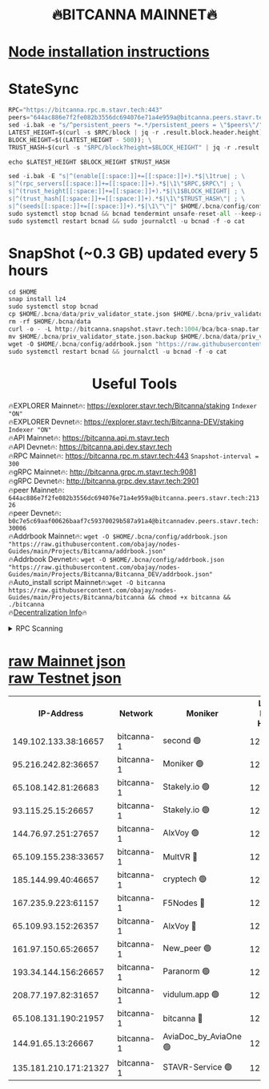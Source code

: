 <h1 align="center"> 🔥BITCANNA MAINNET🔥</h1>


[Node installation instructions](https://github.com/obajay/nodes-Guides/tree/main/Projects/Bitcanna)
=

# StateSync
```python
RPC="https://bitcanna.rpc.m.stavr.tech:443"
peers="644ac886e7f2fe082b3556dc694076e71a4e959a@bitcanna.peers.stavr.tech:21326"
sed -i.bak -e "s/^persistent_peers *=.*/persistent_peers = \"$peers\"/" $HOME/.bcna/config/config.toml
LATEST_HEIGHT=$(curl -s $RPC/block | jq -r .result.block.header.height); \
BLOCK_HEIGHT=$((LATEST_HEIGHT - 500)); \
TRUST_HASH=$(curl -s "$RPC/block?height=$BLOCK_HEIGHT" | jq -r .result.block_id.hash)

echo $LATEST_HEIGHT $BLOCK_HEIGHT $TRUST_HASH

sed -i.bak -E "s|^(enable[[:space:]]+=[[:space:]]+).*$|\1true| ; \
s|^(rpc_servers[[:space:]]+=[[:space:]]+).*$|\1\"$RPC,$RPC\"| ; \
s|^(trust_height[[:space:]]+=[[:space:]]+).*$|\1$BLOCK_HEIGHT| ; \
s|^(trust_hash[[:space:]]+=[[:space:]]+).*$|\1\"$TRUST_HASH\"| ; \
s|^(seeds[[:space:]]+=[[:space:]]+).*$|\1\"\"|" $HOME/.bcna/config/config.toml
sudo systemctl stop bcnad && bcnad tendermint unsafe-reset-all --keep-addr-book
sudo systemctl restart bcnad && sudo journalctl -u bcnad -f -o cat
```
# SnapShot (~0.3 GB) updated every 5 hours
```python
cd $HOME
snap install lz4
sudo systemctl stop bcnad
cp $HOME/.bcna/data/priv_validator_state.json $HOME/.bcna/priv_validator_state.json.backup
rm -rf $HOME/.bcna/data
curl -o - -L http://bitcanna.snapshot.stavr.tech:1004/bca/bca-snap.tar.lz4 | lz4 -c -d - | tar -x -C $HOME/.bcna --strip-components 2
mv $HOME/.bcna/priv_validator_state.json.backup $HOME/.bcna/data/priv_validator_state.json
wget -O $HOME/.bcna/config/addrbook.json "https://raw.githubusercontent.com/obajay/nodes-Guides/main/Projects/Bitcanna/addrbook.json"
sudo systemctl restart bcnad && journalctl -u bcnad -f -o cat
```

 <h1 align="center"> Useful Tools</h1>

🔥EXPLORER Mainnet🔥:    https://explorer.stavr.tech/Bitcanna/staking          `Indexer "ON"` \
🔥EXPLORER Devnet🔥:     https://explorer.stavr.tech/Bitcanna-DEV/staking     `Indexer "ON"` \
🔥API Mainnet🔥:         https://bitcanna.api.m.stavr.tech \
🔥API Devnet🔥:          https://bitcanna.api.dev.stavr.tech \
🔥RPC Mainnet🔥:         https://bitcanna.rpc.m.stavr.tech:443         `Snapshot-interval = 300` \
🔥gRPC Mainnet🔥:        http://bitcanna.grpc.m.stavr.tech:9081 \
🔥gRPC Devnet🔥:         http://bitcanna.grpc.dev.stavr.tech:2901 \
🔥peer Mainnet🔥:        `644ac886e7f2fe082b3556dc694076e71a4e959a@bitcanna.peers.stavr.tech:21326` \
🔥peer Devnet🔥:         `b0c7e5c69aaf00626baaf7c59370029b587a91a4@bitcannadev.peers.stavr.tech:30006` \
🔥Addrbook Mainnet🔥:    ```wget -O $HOME/.bcna/config/addrbook.json "https://raw.githubusercontent.com/obajay/nodes-Guides/main/Projects/Bitcanna/addrbook.json"``` \
🔥Addrbook Devnet🔥:    ```wget -O $HOME/.bcna/config/addrbook.json "https://raw.githubusercontent.com/obajay/nodes-Guides/main/Projects/Bitcanna/Bitcanna_DEV/addrbook.json"``` \
🔥Auto_install script Mainnet🔥:```wget -O bitcanna https://raw.githubusercontent.com/obajay/nodes-Guides/main/Projects/Bitcanna/bitcanna && chmod +x bitcanna && ./bitcanna``` \
🔥[Decentralization Info](https://github.com/obajay/StateSync-snapshots/tree/main/Projects/Bitcanna/Decentralization)🔥


<details>
<summary>RPC Scanning</summary>

<h2 align="center"> We scan nodes in real time every 4 hours. And we provide the final result of RPC endpoints.
We cannot influence the operation of these nodes in any way. </h2>


```python
If Voting Power is higher than 0 --> then the Node is a validator of the network and may be subject to attack and be a potential threat to the chain.
```
```python
We marked such validators with a red symbol
```

</details>

[raw Mainnet json](https://rpc-check.bcam.stavr.tech/bcam/rpc-bcam-result.json) \
[raw Testnet json](https://github.com/obajay/StateSync-snapshots/tree/main/Projects/Bitcanna/Rpc-Check-Testnet)
=



<table><tr><th>IP-Address</th><th>Network</th><th>Moniker</th><th>Latest Block Height</th><th>Earliest Block Height</th><th>Catching Up</th><th>Tx Index</th><th>Voting Power</th><th>Scan Time</th></tr><tr><td>149.102.133.38:16657</td><td>bitcanna-1</td><td>second 🟢</td><td>12531286</td><td>1</td><td>False</td><td>on</td><td>0</td><td>2024-02-11T04:46:50.402457403UTC</td></tr><tr><td>95.216.242.82:36657</td><td>bitcanna-1</td><td>Moniker 🟢</td><td>12531276</td><td>5776907</td><td>False</td><td>on</td><td>0</td><td>2024-02-11T04:45:49.085110604UTC</td></tr><tr><td>65.108.142.81:26683</td><td>bitcanna-1</td><td>Stakely.io 🟢</td><td>12531280</td><td>6152001</td><td>False</td><td>on</td><td>0</td><td>2024-02-11T04:46:13.293691267UTC</td></tr><tr><td>93.115.25.15:26657</td><td>bitcanna-1</td><td>Stakely.io 🟢</td><td>12531279</td><td>6520001</td><td>False</td><td>on</td><td>0</td><td>2024-02-11T04:46:06.759234971UTC</td></tr><tr><td>144.76.97.251:27657</td><td>bitcanna-1</td><td>AlxVoy 🟢</td><td>12531284</td><td>8805201</td><td>False</td><td>on</td><td>0</td><td>2024-02-11T04:46:39.700488698UTC</td></tr><tr><td>65.109.155.238:33657</td><td>bitcanna-1</td><td>MultVR 🔴</td><td>12531281</td><td>9933415</td><td>False</td><td>on</td><td>352662</td><td>2024-02-11T04:46:21.240083160UTC</td></tr><tr><td>185.144.99.40:46657</td><td>bitcanna-1</td><td>cryptech 🟢</td><td>12531275</td><td>11528001</td><td>False</td><td>on</td><td>0</td><td>2024-02-11T04:45:44.587720172UTC</td></tr><tr><td>167.235.9.223:61157</td><td>bitcanna-1</td><td>F5Nodes 🔴</td><td>12531281</td><td>12084001</td><td>False</td><td>on</td><td>570</td><td>2024-02-11T04:46:23.583994928UTC</td></tr><tr><td>65.109.93.152:26357</td><td>bitcanna-1</td><td>AlxVoy 🔴</td><td>12531286</td><td>12109301</td><td>False</td><td>on</td><td>1391776</td><td>2024-02-11T04:46:51.078060847UTC</td></tr><tr><td>161.97.150.65:26657</td><td>bitcanna-1</td><td>New_peer 🟢</td><td>12531280</td><td>12254001</td><td>False</td><td>on</td><td>0</td><td>2024-02-11T04:46:13.697003406UTC</td></tr><tr><td>193.34.144.156:26657</td><td>bitcanna-1</td><td>Paranorm 🟢</td><td>12531283</td><td>12271301</td><td>False</td><td>on</td><td>0</td><td>2024-02-11T04:46:30.362745627UTC</td></tr><tr><td>208.77.197.82:31657</td><td>bitcanna-1</td><td>vidulum.app 🟢</td><td>12531280</td><td>12386934</td><td>False</td><td>on</td><td>0</td><td>2024-02-11T04:46:16.659020221UTC</td></tr><tr><td>65.108.131.190:21957</td><td>bitcanna-1</td><td>bitcanna 🔴</td><td>12531283</td><td>12431283</td><td>False</td><td>on</td><td>409606</td><td>2024-02-11T04:46:30.104747990UTC</td></tr><tr><td>144.91.65.13:26667</td><td>bitcanna-1</td><td>AviaDoc_by_AviaOne 🟢</td><td>12531283</td><td>12527701</td><td>False</td><td>on</td><td>0</td><td>2024-02-11T04:46:36.927661167UTC</td></tr><tr><td>135.181.210.171:21327</td><td>bitcanna-1</td><td>STAVR-Service 🟢</td><td>12531284</td><td>12528001</td><td>False</td><td>on</td><td>0</td><td>2024-02-11T04:46:39.390345286UTC</td></tr></table>
